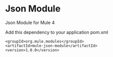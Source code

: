 # Json Module

Json Module for Mule 4


Add this dependency to your application pom.xml

```
<groupId>org.mule.modules</groupId>
<artifactId>mule-json-module</artifactId>
<version>1.0.0</version>
```

